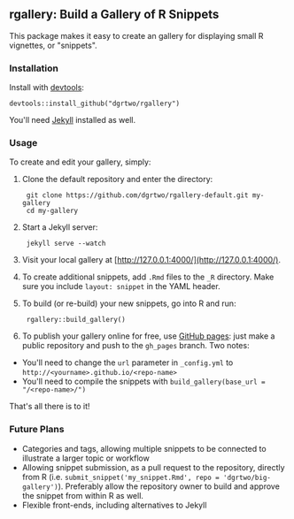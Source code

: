 rgallery: Build a Gallery of R Snippets
-------------

This package makes it easy to create an gallery for displaying small R vignettes, or "snippets".

### Installation

Install with [devtools](https://github.com/hadley/devtools):

    devtools::install_github("dgrtwo/rgallery")

You'll need [Jekyll](http://jekyllrb.com/) installed as well.

### Usage

To create and edit your gallery, simply:

1. Clone the default repository and enter the directory:

        git clone https://github.com/dgrtwo/rgallery-default.git my-gallery
        cd my-gallery

2. Start a Jekyll server:

        jekyll serve --watch

3. Visit your local gallery at [http://127.0.0.1:4000/](http://127.0.0.1:4000/).

4. To create additional snippets, add `.Rmd` files to the `_R` directory. Make sure you include `layout: snippet` in the YAML header.

5. To build (or re-build) your new snippets, go into R and run:

        rgallery::build_gallery()

6. To publish your gallery online for free, use [GitHub pages](https://pages.github.com/): just make a public repository and push to the `gh_pages` branch. Two notes:
  - You'll need to change the `url` parameter in `_config.yml` to `http://<yourname>.github.io/<repo-name>`
  - You'll need to compile the snippets with `build_gallery(base_url = "/<repo-name>/")`

That's all there is to it!

### Future Plans

* Categories and tags, allowing multiple snippets to be connected to illustrate a larger topic or workflow
* Allowing snippet submission, as a pull request to the repository, directly from R (i.e. `submit_snippet('my_snippet.Rmd', repo = 'dgrtwo/big-gallery')`). Preferably allow the repository owner to build and approve the snippet from within R as well.
* Flexible front-ends, including alternatives to Jekyll
